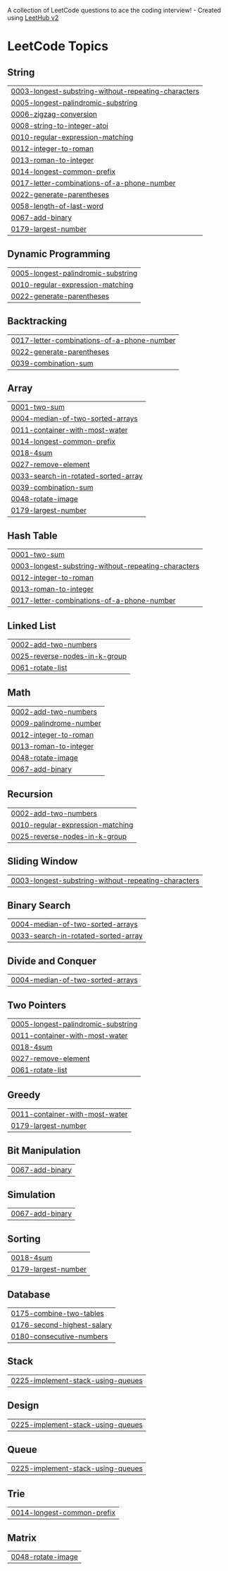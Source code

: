 A collection of LeetCode questions to ace the coding interview! - Created using [LeetHub v2](https://github.com/arunbhardwaj/LeetHub-2.0)
<!---LeetCode Topics Start-->
# LeetCode Topics
## String
|  |
| ------- |
| [0003-longest-substring-without-repeating-characters](https://github.com/Gouri-Jadhav1506/LeetCode/tree/master/0003-longest-substring-without-repeating-characters) |
| [0005-longest-palindromic-substring](https://github.com/Gouri-Jadhav1506/LeetCode/tree/master/0005-longest-palindromic-substring) |
| [0006-zigzag-conversion](https://github.com/Gouri-Jadhav1506/LeetCode/tree/master/0006-zigzag-conversion) |
| [0008-string-to-integer-atoi](https://github.com/Gouri-Jadhav1506/LeetCode/tree/master/0008-string-to-integer-atoi) |
| [0010-regular-expression-matching](https://github.com/Gouri-Jadhav1506/LeetCode/tree/master/0010-regular-expression-matching) |
| [0012-integer-to-roman](https://github.com/Gouri-Jadhav1506/LeetCode/tree/master/0012-integer-to-roman) |
| [0013-roman-to-integer](https://github.com/Gouri-Jadhav1506/LeetCode/tree/master/0013-roman-to-integer) |
| [0014-longest-common-prefix](https://github.com/Gouri-Jadhav1506/LeetCode/tree/master/0014-longest-common-prefix) |
| [0017-letter-combinations-of-a-phone-number](https://github.com/Gouri-Jadhav1506/LeetCode/tree/master/0017-letter-combinations-of-a-phone-number) |
| [0022-generate-parentheses](https://github.com/Gouri-Jadhav1506/LeetCode/tree/master/0022-generate-parentheses) |
| [0058-length-of-last-word](https://github.com/Gouri-Jadhav1506/LeetCode/tree/master/0058-length-of-last-word) |
| [0067-add-binary](https://github.com/Gouri-Jadhav1506/LeetCode/tree/master/0067-add-binary) |
| [0179-largest-number](https://github.com/Gouri-Jadhav1506/LeetCode/tree/master/0179-largest-number) |
## Dynamic Programming
|  |
| ------- |
| [0005-longest-palindromic-substring](https://github.com/Gouri-Jadhav1506/LeetCode/tree/master/0005-longest-palindromic-substring) |
| [0010-regular-expression-matching](https://github.com/Gouri-Jadhav1506/LeetCode/tree/master/0010-regular-expression-matching) |
| [0022-generate-parentheses](https://github.com/Gouri-Jadhav1506/LeetCode/tree/master/0022-generate-parentheses) |
## Backtracking
|  |
| ------- |
| [0017-letter-combinations-of-a-phone-number](https://github.com/Gouri-Jadhav1506/LeetCode/tree/master/0017-letter-combinations-of-a-phone-number) |
| [0022-generate-parentheses](https://github.com/Gouri-Jadhav1506/LeetCode/tree/master/0022-generate-parentheses) |
| [0039-combination-sum](https://github.com/Gouri-Jadhav1506/LeetCode/tree/master/0039-combination-sum) |
## Array
|  |
| ------- |
| [0001-two-sum](https://github.com/Gouri-Jadhav1506/LeetCode/tree/master/0001-two-sum) |
| [0004-median-of-two-sorted-arrays](https://github.com/Gouri-Jadhav1506/LeetCode/tree/master/0004-median-of-two-sorted-arrays) |
| [0011-container-with-most-water](https://github.com/Gouri-Jadhav1506/LeetCode/tree/master/0011-container-with-most-water) |
| [0014-longest-common-prefix](https://github.com/Gouri-Jadhav1506/LeetCode/tree/master/0014-longest-common-prefix) |
| [0018-4sum](https://github.com/Gouri-Jadhav1506/LeetCode/tree/master/0018-4sum) |
| [0027-remove-element](https://github.com/Gouri-Jadhav1506/LeetCode/tree/master/0027-remove-element) |
| [0033-search-in-rotated-sorted-array](https://github.com/Gouri-Jadhav1506/LeetCode/tree/master/0033-search-in-rotated-sorted-array) |
| [0039-combination-sum](https://github.com/Gouri-Jadhav1506/LeetCode/tree/master/0039-combination-sum) |
| [0048-rotate-image](https://github.com/Gouri-Jadhav1506/LeetCode/tree/master/0048-rotate-image) |
| [0179-largest-number](https://github.com/Gouri-Jadhav1506/LeetCode/tree/master/0179-largest-number) |
## Hash Table
|  |
| ------- |
| [0001-two-sum](https://github.com/Gouri-Jadhav1506/LeetCode/tree/master/0001-two-sum) |
| [0003-longest-substring-without-repeating-characters](https://github.com/Gouri-Jadhav1506/LeetCode/tree/master/0003-longest-substring-without-repeating-characters) |
| [0012-integer-to-roman](https://github.com/Gouri-Jadhav1506/LeetCode/tree/master/0012-integer-to-roman) |
| [0013-roman-to-integer](https://github.com/Gouri-Jadhav1506/LeetCode/tree/master/0013-roman-to-integer) |
| [0017-letter-combinations-of-a-phone-number](https://github.com/Gouri-Jadhav1506/LeetCode/tree/master/0017-letter-combinations-of-a-phone-number) |
## Linked List
|  |
| ------- |
| [0002-add-two-numbers](https://github.com/Gouri-Jadhav1506/LeetCode/tree/master/0002-add-two-numbers) |
| [0025-reverse-nodes-in-k-group](https://github.com/Gouri-Jadhav1506/LeetCode/tree/master/0025-reverse-nodes-in-k-group) |
| [0061-rotate-list](https://github.com/Gouri-Jadhav1506/LeetCode/tree/master/0061-rotate-list) |
## Math
|  |
| ------- |
| [0002-add-two-numbers](https://github.com/Gouri-Jadhav1506/LeetCode/tree/master/0002-add-two-numbers) |
| [0009-palindrome-number](https://github.com/Gouri-Jadhav1506/LeetCode/tree/master/0009-palindrome-number) |
| [0012-integer-to-roman](https://github.com/Gouri-Jadhav1506/LeetCode/tree/master/0012-integer-to-roman) |
| [0013-roman-to-integer](https://github.com/Gouri-Jadhav1506/LeetCode/tree/master/0013-roman-to-integer) |
| [0048-rotate-image](https://github.com/Gouri-Jadhav1506/LeetCode/tree/master/0048-rotate-image) |
| [0067-add-binary](https://github.com/Gouri-Jadhav1506/LeetCode/tree/master/0067-add-binary) |
## Recursion
|  |
| ------- |
| [0002-add-two-numbers](https://github.com/Gouri-Jadhav1506/LeetCode/tree/master/0002-add-two-numbers) |
| [0010-regular-expression-matching](https://github.com/Gouri-Jadhav1506/LeetCode/tree/master/0010-regular-expression-matching) |
| [0025-reverse-nodes-in-k-group](https://github.com/Gouri-Jadhav1506/LeetCode/tree/master/0025-reverse-nodes-in-k-group) |
## Sliding Window
|  |
| ------- |
| [0003-longest-substring-without-repeating-characters](https://github.com/Gouri-Jadhav1506/LeetCode/tree/master/0003-longest-substring-without-repeating-characters) |
## Binary Search
|  |
| ------- |
| [0004-median-of-two-sorted-arrays](https://github.com/Gouri-Jadhav1506/LeetCode/tree/master/0004-median-of-two-sorted-arrays) |
| [0033-search-in-rotated-sorted-array](https://github.com/Gouri-Jadhav1506/LeetCode/tree/master/0033-search-in-rotated-sorted-array) |
## Divide and Conquer
|  |
| ------- |
| [0004-median-of-two-sorted-arrays](https://github.com/Gouri-Jadhav1506/LeetCode/tree/master/0004-median-of-two-sorted-arrays) |
## Two Pointers
|  |
| ------- |
| [0005-longest-palindromic-substring](https://github.com/Gouri-Jadhav1506/LeetCode/tree/master/0005-longest-palindromic-substring) |
| [0011-container-with-most-water](https://github.com/Gouri-Jadhav1506/LeetCode/tree/master/0011-container-with-most-water) |
| [0018-4sum](https://github.com/Gouri-Jadhav1506/LeetCode/tree/master/0018-4sum) |
| [0027-remove-element](https://github.com/Gouri-Jadhav1506/LeetCode/tree/master/0027-remove-element) |
| [0061-rotate-list](https://github.com/Gouri-Jadhav1506/LeetCode/tree/master/0061-rotate-list) |
## Greedy
|  |
| ------- |
| [0011-container-with-most-water](https://github.com/Gouri-Jadhav1506/LeetCode/tree/master/0011-container-with-most-water) |
| [0179-largest-number](https://github.com/Gouri-Jadhav1506/LeetCode/tree/master/0179-largest-number) |
## Bit Manipulation
|  |
| ------- |
| [0067-add-binary](https://github.com/Gouri-Jadhav1506/LeetCode/tree/master/0067-add-binary) |
## Simulation
|  |
| ------- |
| [0067-add-binary](https://github.com/Gouri-Jadhav1506/LeetCode/tree/master/0067-add-binary) |
## Sorting
|  |
| ------- |
| [0018-4sum](https://github.com/Gouri-Jadhav1506/LeetCode/tree/master/0018-4sum) |
| [0179-largest-number](https://github.com/Gouri-Jadhav1506/LeetCode/tree/master/0179-largest-number) |
## Database
|  |
| ------- |
| [0175-combine-two-tables](https://github.com/Gouri-Jadhav1506/LeetCode/tree/master/0175-combine-two-tables) |
| [0176-second-highest-salary](https://github.com/Gouri-Jadhav1506/LeetCode/tree/master/0176-second-highest-salary) |
| [0180-consecutive-numbers](https://github.com/Gouri-Jadhav1506/LeetCode/tree/master/0180-consecutive-numbers) |
## Stack
|  |
| ------- |
| [0225-implement-stack-using-queues](https://github.com/Gouri-Jadhav1506/LeetCode/tree/master/0225-implement-stack-using-queues) |
## Design
|  |
| ------- |
| [0225-implement-stack-using-queues](https://github.com/Gouri-Jadhav1506/LeetCode/tree/master/0225-implement-stack-using-queues) |
## Queue
|  |
| ------- |
| [0225-implement-stack-using-queues](https://github.com/Gouri-Jadhav1506/LeetCode/tree/master/0225-implement-stack-using-queues) |
## Trie
|  |
| ------- |
| [0014-longest-common-prefix](https://github.com/Gouri-Jadhav1506/LeetCode/tree/master/0014-longest-common-prefix) |
## Matrix
|  |
| ------- |
| [0048-rotate-image](https://github.com/Gouri-Jadhav1506/LeetCode/tree/master/0048-rotate-image) |
<!---LeetCode Topics End-->